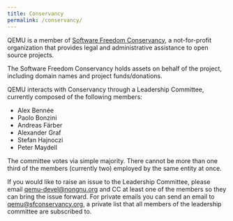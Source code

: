 ```yaml
---
title: Conservancy
permalink: /conservancy/
---
```


QEMU is a member of [Software Freedom Conservancy](https://sfconservancy.org/),
a not-for-profit organization that provides legal and administrative assistance
to open source projects.

The Software Freedom Conservancy holds assets on behalf of the
project, including domain names and project funds/donations.

QEMU interacts with Conservancy through a Leadership Committee,
currently composed of the following members:

* Alex Bennée
* Paolo Bonzini
* Andreas Färber
* Alexander Graf
* Stefan Hajnoczi
* Peter Maydell

The committee votes via simple majority. There cannot be more than one
third of the members (currently two) employed by the same entity at once.

If you would like to raise an issue to the Leadership Committee, please
email [qemu-devel&#x0040;nongnu.org](mailto:qemu-devel&#x0040;nongnu.org)
and CC at least one of the members so they can bring the issue forward.
For private emails you can send an email to
[qemu&#x0040;sfconservancy.org](mailto:qemu&#x0040;sfconservancy.org), a
private list that all members of the leadership committee are subscribed to.
